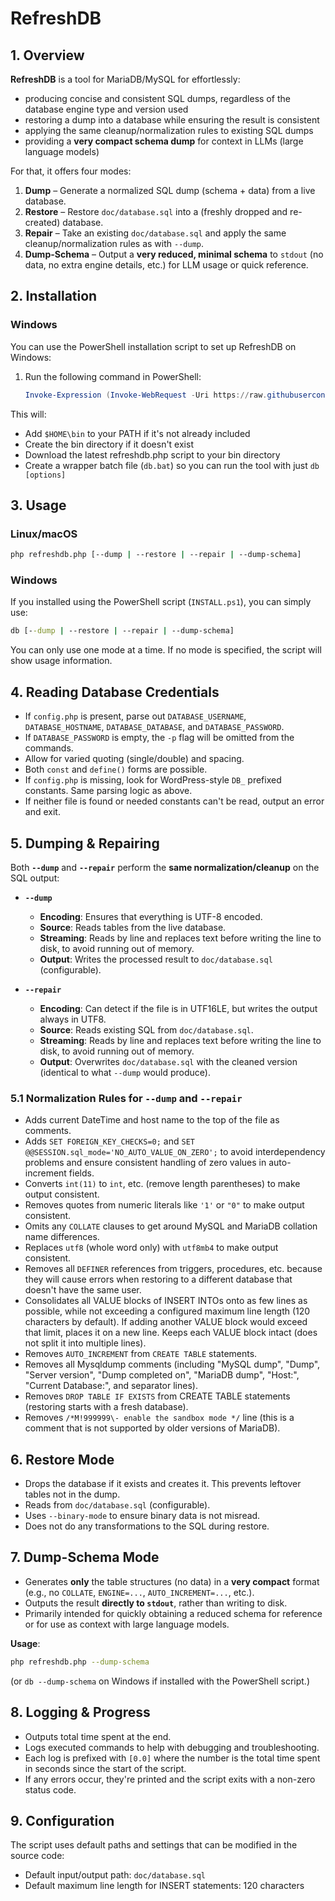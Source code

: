 # RefreshDB

## 1. Overview

**RefreshDB** is a tool for MariaDB/MySQL for effortlessly:

- producing concise and consistent SQL dumps, regardless of the database engine type and version used
- restoring a dump into a database while ensuring the result is consistent
- applying the same cleanup/normalization rules to existing SQL dumps
- providing a **very compact schema dump** for context in LLMs (large language models)

For that, it offers four modes:

1. **Dump** – Generate a normalized SQL dump (schema + data) from a live database.
2. **Restore** – Restore `doc/database.sql` into a (freshly dropped and re-created) database.
3. **Repair** – Take an existing `doc/database.sql` and apply the same cleanup/normalization rules as with `--dump`.
4. **Dump-Schema** – Output a **very reduced, minimal schema** to `stdout` (no data, no extra engine details, etc.) for LLM usage or quick reference.

## 2. Installation

### Windows

You can use the PowerShell installation script to set up RefreshDB on Windows:

1. Run the following command in PowerShell:
   ```powershell
   Invoke-Expression (Invoke-WebRequest -Uri https://raw.githubusercontent.com/henno/refreshdb/main/INSTALL.ps1 -UseBasicParsing).Content
   ```

This will:
- Add `$HOME\bin` to your PATH if it's not already included
- Create the bin directory if it doesn't exist
- Download the latest refreshdb.php script to your bin directory
- Create a wrapper batch file (`db.bat`) so you can run the tool with just `db [options]`

## 3. Usage

### Linux/macOS
```bash
php refreshdb.php [--dump | --restore | --repair | --dump-schema]
```

### Windows
If you installed using the PowerShell script (`INSTALL.ps1`), you can simply use:
```cmd
db [--dump | --restore | --repair | --dump-schema]
```

You can only use one mode at a time. If no mode is specified, the script will show usage information.

## 4. Reading Database Credentials

- If `config.php` is present, parse out `DATABASE_USERNAME`, `DATABASE_HOSTNAME`, `DATABASE_DATABASE`, and `DATABASE_PASSWORD`.
- If `DATABASE_PASSWORD` is empty, the `-p` flag will be omitted from the commands.
- Allow for varied quoting (single/double) and spacing.
- Both `const` and `define()` forms are possible.
- If `config.php` is missing, look for WordPress-style `DB_` prefixed constants. Same parsing logic as above.
- If neither file is found or needed constants can't be read, output an error and exit.

## 5. Dumping & Repairing

Both **`--dump`** and **`--repair`** perform the **same normalization/cleanup** on the SQL output:

- **`--dump`**
  - **Encoding**: Ensures that everything is UTF-8 encoded.
  - **Source**: Reads tables from the live database.
  - **Streaming**: Reads by line and replaces text before writing the line to disk, to avoid running out of memory.
  - **Output**: Writes the processed result to `doc/database.sql` (configurable).

- **`--repair`**
  - **Encoding**: Can detect if the file is in UTF16LE, but writes the output always in UTF8.
  - **Source**: Reads existing SQL from `doc/database.sql`.
  - **Streaming**: Reads by line and replaces text before writing the line to disk, to avoid running out of memory.
  - **Output**: Overwrites `doc/database.sql` with the cleaned version (identical to what `--dump` would produce).

### 5.1 Normalization Rules for `--dump` and `--repair`

- Adds current DateTime and host name to the top of the file as comments.
- Adds `SET FOREIGN_KEY_CHECKS=0;` and `SET @@SESSION.sql_mode='NO_AUTO_VALUE_ON_ZERO';` to avoid interdependency problems and ensure consistent handling of zero values in auto-increment fields.
- Converts `int(11)` to `int`, etc. (remove length parentheses) to make output consistent.
- Removes quotes from numeric literals like `'1'` or `"0"` to make output consistent.
- Omits any `COLLATE` clauses to get around MySQL and MariaDB collation name differences.
- Replaces `utf8` (whole word only) with `utf8mb4` to make output consistent.
- Removes all `DEFINER` references from triggers, procedures, etc. because they will cause errors when restoring to a different database that doesn't have the same user.
- Consolidates all VALUE blocks of INSERT INTOs onto as few lines as possible, while not exceeding a configured maximum line length (120 characters by default). If adding another VALUE block would exceed that limit, places it on a new line. Keeps each VALUE block intact (does not split it into multiple lines).
- Removes `AUTO_INCREMENT` from `CREATE TABLE` statements.
- Removes all Mysqldump comments (including "MySQL dump", "Dump", "Server version", "Dump completed on", "MariaDB dump", "Host:", "Current Database:", and separator lines).
- Removes `DROP TABLE IF EXISTS` from CREATE TABLE statements (restoring starts with a fresh database).
- Removes `/*M!999999\- enable the sandbox mode */` line (this is a comment that is not supported by older versions of MariaDB).

## 6. Restore Mode

- Drops the database if it exists and creates it. This prevents leftover tables not in the dump.
- Reads from `doc/database.sql` (configurable).
- Uses `--binary-mode` to ensure binary data is not misread.
- Does not do any transformations to the SQL during restore.

## 7. **Dump-Schema Mode**

- Generates **only** the table structures (no data) in a **very compact** format (e.g., no `COLLATE`, `ENGINE=...`, `AUTO_INCREMENT=...`, etc.).
- Outputs the result **directly to `stdout`**, rather than writing to disk.
- Primarily intended for quickly obtaining a reduced schema for reference or for use as context with large language models.

**Usage**:
```bash
php refreshdb.php --dump-schema
```
(or `db --dump-schema` on Windows if installed with the PowerShell script.)

## 8. Logging & Progress

- Outputs total time spent at the end.
- Logs executed commands to help with debugging and troubleshooting.
- Each log is prefixed with `[0.0]` where the number is the total time spent in seconds since the start of the script.
- If any errors occur, they're printed and the script exits with a non-zero status code.

## 9. Configuration

The script uses default paths and settings that can be modified in the source code:
- Default input/output path: `doc/database.sql`
- Default maximum line length for INSERT statements: 120 characters